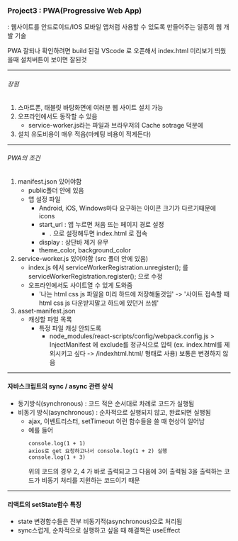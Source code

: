 ### Project3 : PWA(Progressive Web App)

: 웹사이트를 안드로이드/IOS 모바일 앱처럼 사용할 수 있도록 만들어주는 일종의 웹 개발 기술

PWA 잘되나 확인하려면 build 된걸 VScode 로 오픈해서 index.html 미리보기 띄웠을때 설치버튼이 보이면 잘된것

---

<h6>장점</h6>

1. 스마트폰, 태블릿 바탕화면에 여러분 웹 사이트 설치 가능
2. 오프라인에서도 동작할 수 있음
   - service-worker.js라는 파일과 브라우저의 Cache sotrage 덕분에
3. 설치 유도비용이 매우 적음(마케팅 비용이 적게든다)

---

<h6>PWA의 조건</h6>

1. manifest.json 있어야함
   - public폴더 안에 있음
   - 앱 설정 파일
     - Android, iOS, Windows마다 요구하는 아이콘 크기가 다르기때문에 icons
     - start_url : 앱 누르면 처음 뜨는 페이지 경로 설정
       - . 으로 설정해두면 index.html 로 접속
     - display : 상단바 제거 유무
     - theme_color, background_color
2. service-worker.js 있어야함 (src 폴더 안에 있음)
   - index.js 에서 serviceWorkerRegistration.unregister(); 를 serviceWorkerRegistration.register(); 으로 수정
   - 오프라인에서도 사이트열 수 있게 도와줌
     - '나는 html css js 파일을 미리 하드에 저장해둘것임' -> '사이트 접속할 때 html css js 다운받지말고 하드에 있던거 쓰셈'
3. asset-manifest.json
   - 캐싱할 파일 목록
     - 특정 파일 캐싱 안되도록
       - node_modules/react-scripts/config/webpack.config.js > InjectManifest 에 exclude를 정규식으로 입력 (ex. index.html를 제외시키고 싶다 -> /indexhtml\.html/ 형태로 사용)
         보통은 변경하지 않음

---

#### 자바스크립트의 sync / async 관련 상식

- 동기방식(synchronous) : 코드 적은 순서대로 차례로 코드가 실행됨
- 비동기 방식(asynchronous) : 순차적으로 실행되지 않고, 완료되면 실행됨
  - ajax, 이벤트리스터, setTimeout 이런 함수들을 쓸 때 현상이 일어남
  - 예를 들어
    ```
    console.log(1 + 1)
    axios로 get 요청하고나서 console.log(1 + 2) 실행
    console.log(1 + 3)
    ```
    위의 코드의 경우 2, 4 가 바로 출력되고 그 다음에 3이 출력됨
    3을 출력하는 코드가 비동기 처리를 지원하는 코드이기 때문

---

#### 리액트의 setState함수 특징

- state 변경함수들은 전부 비동기적(asynchronous)으로 처리됨
- sync스럽게, 순차적으로 실행하고 싶을 때 해결책은 useEffect
